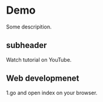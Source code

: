 # Demo

Some descripition.

## subheader

Watch tutorial on YouTube.

## Web developmenet

1.go and open index on your browser.